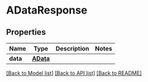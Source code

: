 # ADataResponse

## Properties
Name | Type | Description | Notes
------------ | ------------- | ------------- | -------------
**data** | [**AData**](AData.md) |  | 

[[Back to Model list]](../README.md#documentation-for-models) [[Back to API list]](../README.md#documentation-for-api-endpoints) [[Back to README]](../README.md)

